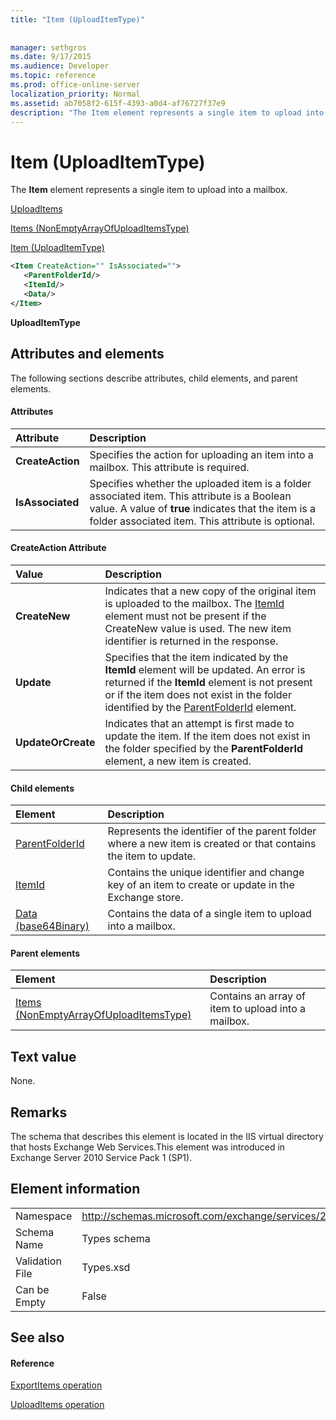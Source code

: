 ```yaml
---
title: "Item (UploadItemType)"
 
 
manager: sethgros
ms.date: 9/17/2015
ms.audience: Developer
ms.topic: reference
ms.prod: office-online-server
localization_priority: Normal
ms.assetid: ab7058f2-615f-4393-a0d4-af76727f37e9
description: "The Item element represents a single item to upload into a mailbox."
---
```


# Item (UploadItemType)

The **Item** element represents a single item to upload into a mailbox. 
  
[UploadItems](uploaditems.md)
  
[Items (NonEmptyArrayOfUploadItemsType)](items-nonemptyarrayofuploaditemstype.md)
  
[Item (UploadItemType)](item-uploaditemtype.md)
  
```XML
<Item CreateAction="" IsAssociated="">
   <ParentFolderId/>
   <ItemId/>
   <Data/>
</Item>
```

 **UploadItemType**
## Attributes and elements

The following sections describe attributes, child elements, and parent elements.
  
#### Attributes

|**Attribute**|**Description**|
|:-----|:-----|
|**CreateAction** <br/> |Specifies the action for uploading an item into a mailbox. This attribute is required.  <br/> |
|**IsAssociated** <br/> |Specifies whether the uploaded item is a folder associated item. This attribute is a Boolean value. A value of **true** indicates that the item is a folder associated item. This attribute is optional.  <br/> |
   
#### CreateAction Attribute

|**Value**|**Description**|
|:-----|:-----|
|**CreateNew** <br/> |Indicates that a new copy of the original item is uploaded to the mailbox. The [ItemId](itemid.md) element must not be present if the CreateNew value is used. The new item identifier is returned in the response.  <br/> |
|**Update** <br/> |Specifies that the item indicated by the **ItemId** element will be updated. An error is returned if the **ItemId** element is not present or if the item does not exist in the folder identified by the [ParentFolderId](parentfolderid.md) element.  <br/> |
|**UpdateOrCreate** <br/> |Indicates that an attempt is first made to update the item. If the item does not exist in the folder specified by the **ParentFolderId** element, a new item is created.  <br/> |
   
#### Child elements

|**Element**|**Description**|
|:-----|:-----|
|[ParentFolderId](parentfolderid.md) <br/> |Represents the identifier of the parent folder where a new item is created or that contains the item to update.  <br/> |
|[ItemId](itemid.md) <br/> |Contains the unique identifier and change key of an item to create or update in the Exchange store.  <br/> |
|[Data (base64Binary)](data-base64binary.md) <br/> |Contains the data of a single item to upload into a mailbox.  <br/> |
   
#### Parent elements

|**Element**|**Description**|
|:-----|:-----|
|[Items (NonEmptyArrayOfUploadItemsType)](items-nonemptyarrayofuploaditemstype.md) <br/> |Contains an array of item to upload into a mailbox.  <br/> |
   
## Text value

None.
  
## Remarks

The schema that describes this element is located in the IIS virtual directory that hosts Exchange Web Services.This element was introduced in Exchange Server 2010 Service Pack 1 (SP1).
  
## Element information

|||
|:-----|:-----|
|Namespace  <br/> |http://schemas.microsoft.com/exchange/services/2006/types  <br/> |
|Schema Name  <br/> |Types schema  <br/> |
|Validation File  <br/> |Types.xsd  <br/> |
|Can be Empty  <br/> |False  <br/> |
   
## See also

#### Reference

[ExportItems operation](exportitems-operation.md)
  
[UploadItems operation](uploaditems-operation.md)

